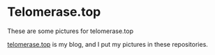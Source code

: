 # Telomerase.top

These are some pictures for telomerase.top

[telomerase.top](www.telomerase.top) is my blog, and I put my pictures in these repositories.
